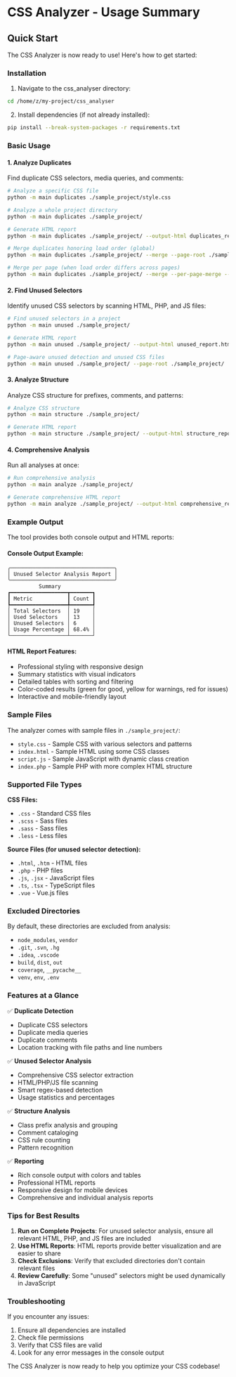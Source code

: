 # CSS Analyzer - Usage Summary

## Quick Start

The CSS Analyzer is now ready to use! Here's how to get started:

### Installation

1. Navigate to the css_analyser directory:
```bash
cd /home/z/my-project/css_analyser
```

2. Install dependencies (if not already installed):
```bash
pip install --break-system-packages -r requirements.txt
```

### Basic Usage

#### 1. Analyze Duplicates
Find duplicate CSS selectors, media queries, and comments:

```bash
# Analyze a specific CSS file
python -m main duplicates ./sample_project/style.css

# Analyze a whole project directory
python -m main duplicates ./sample_project/

# Generate HTML report
python -m main duplicates ./sample_project/ --output-html duplicates_report.html

# Merge duplicates honoring load order (global)
python -m main duplicates ./sample_project/ --merge --page-root ./sample_project/

# Merge per page (when load order differs across pages)
python -m main duplicates ./sample_project/ --merge --per-page-merge --page-root ./sample_project/
```

#### 2. Find Unused Selectors
Identify unused CSS selectors by scanning HTML, PHP, and JS files:

```bash
# Find unused selectors in a project
python -m main unused ./sample_project/

# Generate HTML report
python -m main unused ./sample_project/ --output-html unused_report.html

# Page-aware unused detection and unused CSS files
python -m main unused ./sample_project/ --page-root ./sample_project/
```

#### 3. Analyze Structure
Analyze CSS structure for prefixes, comments, and patterns:

```bash
# Analyze CSS structure
python -m main structure ./sample_project/

# Generate HTML report
python -m main structure ./sample_project/ --output-html structure_report.html
```

#### 4. Comprehensive Analysis
Run all analyses at once:

```bash
# Run comprehensive analysis
python -m main analyze ./sample_project/

# Generate comprehensive HTML report
python -m main analyze ./sample_project/ --output-html comprehensive_report.html
```

### Example Output

The tool provides both console output and HTML reports:

#### Console Output Example:
```
╭─────────────────────────────────╮
│ Unused Selector Analysis Report │
╰─────────────────────────────────╯
          Summary           
┏━━━━━━━━━━━━━━━━━━┳━━━━━━━┓
┃ Metric           ┃ Count ┃
┡━━━━━━━━━━━━━━━━━━╇━━━━━━━┩
│ Total Selectors  │ 19    │
│ Used Selectors   │ 13    │
│ Unused Selectors │ 6     │
│ Usage Percentage │ 68.4% │
└──────────────────┴───────┘
```

#### HTML Report Features:
- Professional styling with responsive design
- Summary statistics with visual indicators
- Detailed tables with sorting and filtering
- Color-coded results (green for good, yellow for warnings, red for issues)
- Interactive and mobile-friendly layout

### Sample Files

The analyzer comes with sample files in `./sample_project/`:
- `style.css` - Sample CSS with various selectors and patterns
- `index.html` - Sample HTML using some CSS classes
- `script.js` - Sample JavaScript with dynamic class creation
- `index.php` - Sample PHP with more complex HTML structure

### Supported File Types

**CSS Files:**
- `.css` - Standard CSS files
- `.scss` - Sass files
- `.sass` - Sass files
- `.less` - Less files

**Source Files (for unused selector detection):**
- `.html`, `.htm` - HTML files
- `.php` - PHP files
- `.js`, `.jsx` - JavaScript files
- `.ts`, `.tsx` - TypeScript files
- `.vue` - Vue.js files

### Excluded Directories

By default, these directories are excluded from analysis:
- `node_modules`, `vendor`
- `.git`, `.svn`, `.hg`
- `.idea`, `.vscode`
- `build`, `dist`, `out`
- `coverage`, `__pycache__`
- `venv`, `env`, `.env`

### Features at a Glance

✅ **Duplicate Detection**
- Duplicate CSS selectors
- Duplicate media queries
- Duplicate comments
- Location tracking with file paths and line numbers

✅ **Unused Selector Analysis**
- Comprehensive CSS selector extraction
- HTML/PHP/JS file scanning
- Smart regex-based detection
- Usage statistics and percentages

✅ **Structure Analysis**
- Class prefix analysis and grouping
- Comment cataloging
- CSS rule counting
- Pattern recognition

✅ **Reporting**
- Rich console output with colors and tables
- Professional HTML reports
- Responsive design for mobile devices
- Comprehensive and individual analysis reports

### Tips for Best Results

1. **Run on Complete Projects**: For unused selector analysis, ensure all relevant HTML, PHP, and JS files are included
2. **Use HTML Reports**: HTML reports provide better visualization and are easier to share
3. **Check Exclusions**: Verify that excluded directories don't contain relevant files
4. **Review Carefully**: Some "unused" selectors might be used dynamically in JavaScript

### Troubleshooting

If you encounter any issues:
1. Ensure all dependencies are installed
2. Check file permissions
3. Verify that CSS files are valid
4. Look for any error messages in the console output

The CSS Analyzer is now ready to help you optimize your CSS codebase!